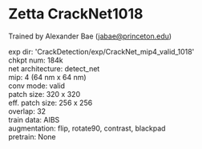 # Zetta CrackNet1018

Trained by Alexander Bae (jabae@princeton.edu)  
  
exp dir: 'CrackDetection/exp/CrackNet_mip4_valid_1018'  
chkpt num: 184k  
net architecture: detect_net  
mip: 4 (64 nm x 64 nm)  
conv mode: valid  
patch size: 320 x 320  
eff. patch size: 256 x 256  
overlap: 32  
train data: AIBS  
augmentation: flip, rotate90, contrast, blackpad  
pretrain: None  
